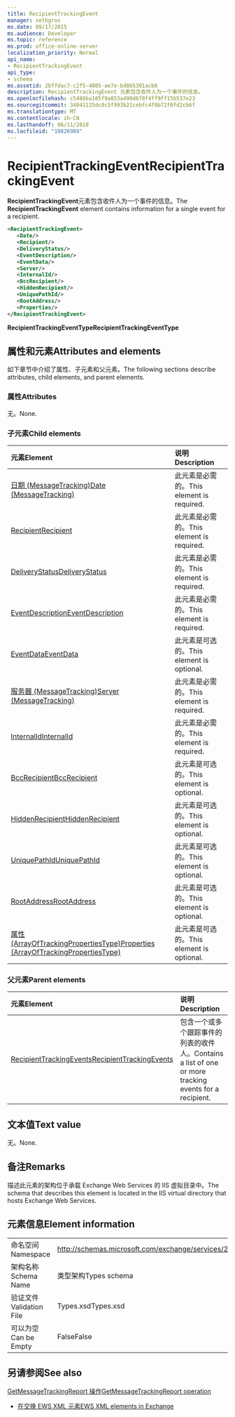 ```yaml
---
title: RecipientTrackingEvent
manager: sethgros
ms.date: 09/17/2015
ms.audience: Developer
ms.topic: reference
ms.prod: office-online-server
localization_priority: Normal
api_name:
- RecipientTrackingEvent
api_type:
- schema
ms.assetid: 2bffdac7-c2f5-4805-ae7e-bd865301acb6
description: RecipientTrackingEvent 元素包含收件人为一个事件的信息。
ms.openlocfilehash: c5488ba105f9a853a490d6f0f4ff9ff15b537e23
ms.sourcegitcommit: 34041125dc8c5f993b21cebfc4f8b72f0fd2cb6f
ms.translationtype: MT
ms.contentlocale: zh-CN
ms.lasthandoff: 06/11/2018
ms.locfileid: "19826989"
---
```

# <a name="recipienttrackingevent"></a><span data-ttu-id="52281-103">RecipientTrackingEvent</span><span class="sxs-lookup"><span data-stu-id="52281-103">RecipientTrackingEvent</span></span>

<span data-ttu-id="52281-104">**RecipientTrackingEvent**元素包含收件人为一个事件的信息。</span><span class="sxs-lookup"><span data-stu-id="52281-104">The **RecipientTrackingEvent** element contains information for a single event for a recipient.</span></span> 
  
```XML
<RecipientTrackingEvent>
   <Date/>
   <Recipient/>
   <DeliveryStatus/>
   <EventDescription/>
   <EventData/>
   <Server/>
   <InternalId/>
   <BccRecipient/>
   <HiddenRecipient/>
   <UniquePathId/>
   <RootAddress/>
   <Properties/>
</RecipientTrackingEvent>
```

 <span data-ttu-id="52281-105">**RecipientTrackingEventType**</span><span class="sxs-lookup"><span data-stu-id="52281-105">**RecipientTrackingEventType**</span></span>
## <a name="attributes-and-elements"></a><span data-ttu-id="52281-106">属性和元素</span><span class="sxs-lookup"><span data-stu-id="52281-106">Attributes and elements</span></span>

<span data-ttu-id="52281-107">如下章节中介绍了属性、子元素和父元素。</span><span class="sxs-lookup"><span data-stu-id="52281-107">The following sections describe attributes, child elements, and parent elements.</span></span>
  
### <a name="attributes"></a><span data-ttu-id="52281-108">属性</span><span class="sxs-lookup"><span data-stu-id="52281-108">Attributes</span></span>

<span data-ttu-id="52281-109">无。</span><span class="sxs-lookup"><span data-stu-id="52281-109">None.</span></span>
  
### <a name="child-elements"></a><span data-ttu-id="52281-110">子元素</span><span class="sxs-lookup"><span data-stu-id="52281-110">Child elements</span></span>

|<span data-ttu-id="52281-111">**元素**</span><span class="sxs-lookup"><span data-stu-id="52281-111">**Element**</span></span>|<span data-ttu-id="52281-112">**说明**</span><span class="sxs-lookup"><span data-stu-id="52281-112">**Description**</span></span>|
|:-----|:-----|
|[<span data-ttu-id="52281-113">日期 (MessageTracking)</span><span class="sxs-lookup"><span data-stu-id="52281-113">Date (MessageTracking)</span></span>](date-messagetracking.md) <br/> |<span data-ttu-id="52281-114">此元素是必需的。</span><span class="sxs-lookup"><span data-stu-id="52281-114">This element is required.</span></span>  <br/> |
|[<span data-ttu-id="52281-115">Recipient</span><span class="sxs-lookup"><span data-stu-id="52281-115">Recipient</span></span>](recipient.md) <br/> |<span data-ttu-id="52281-116">此元素是必需的。</span><span class="sxs-lookup"><span data-stu-id="52281-116">This element is required.</span></span>  <br/> |
|[<span data-ttu-id="52281-117">DeliveryStatus</span><span class="sxs-lookup"><span data-stu-id="52281-117">DeliveryStatus</span></span>](deliverystatus.md) <br/> |<span data-ttu-id="52281-118">此元素是必需的。</span><span class="sxs-lookup"><span data-stu-id="52281-118">This element is required.</span></span>  <br/> |
|[<span data-ttu-id="52281-119">EventDescription</span><span class="sxs-lookup"><span data-stu-id="52281-119">EventDescription</span></span>](eventdescription.md) <br/> |<span data-ttu-id="52281-120">此元素是必需的。</span><span class="sxs-lookup"><span data-stu-id="52281-120">This element is required.</span></span>  <br/> |
|[<span data-ttu-id="52281-121">EventData</span><span class="sxs-lookup"><span data-stu-id="52281-121">EventData</span></span>](eventdata.md) <br/> |<span data-ttu-id="52281-122">此元素是可选的。</span><span class="sxs-lookup"><span data-stu-id="52281-122">This element is optional.</span></span>  <br/> |
|[<span data-ttu-id="52281-123">服务器 (MessageTracking)</span><span class="sxs-lookup"><span data-stu-id="52281-123">Server (MessageTracking)</span></span>](server-messagetracking.md) <br/> |<span data-ttu-id="52281-124">此元素是必需的。</span><span class="sxs-lookup"><span data-stu-id="52281-124">This element is required.</span></span>  <br/> |
|[<span data-ttu-id="52281-125">InternalId</span><span class="sxs-lookup"><span data-stu-id="52281-125">InternalId</span></span>](internalid.md) <br/> |<span data-ttu-id="52281-126">此元素是必需的。</span><span class="sxs-lookup"><span data-stu-id="52281-126">This element is required.</span></span>  <br/> |
|[<span data-ttu-id="52281-127">BccRecipient</span><span class="sxs-lookup"><span data-stu-id="52281-127">BccRecipient</span></span>](bccrecipient.md) <br/> |<span data-ttu-id="52281-128">此元素是可选的。</span><span class="sxs-lookup"><span data-stu-id="52281-128">This element is optional.</span></span>  <br/> |
|[<span data-ttu-id="52281-129">HiddenRecipient</span><span class="sxs-lookup"><span data-stu-id="52281-129">HiddenRecipient</span></span>](hiddenrecipient.md) <br/> |<span data-ttu-id="52281-130">此元素是可选的。</span><span class="sxs-lookup"><span data-stu-id="52281-130">This element is optional.</span></span>  <br/> |
|[<span data-ttu-id="52281-131">UniquePathId</span><span class="sxs-lookup"><span data-stu-id="52281-131">UniquePathId</span></span>](uniquepathid.md) <br/> |<span data-ttu-id="52281-132">此元素是可选的。</span><span class="sxs-lookup"><span data-stu-id="52281-132">This element is optional.</span></span>  <br/> |
|[<span data-ttu-id="52281-133">RootAddress</span><span class="sxs-lookup"><span data-stu-id="52281-133">RootAddress</span></span>](rootaddress.md) <br/> |<span data-ttu-id="52281-134">此元素是可选的。</span><span class="sxs-lookup"><span data-stu-id="52281-134">This element is optional.</span></span>  <br/> |
|[<span data-ttu-id="52281-135">属性 (ArrayOfTrackingPropertiesType)</span><span class="sxs-lookup"><span data-stu-id="52281-135">Properties (ArrayOfTrackingPropertiesType)</span></span>](properties-arrayoftrackingpropertiestype.md) <br/> |<span data-ttu-id="52281-136">此元素是可选的。</span><span class="sxs-lookup"><span data-stu-id="52281-136">This element is optional.</span></span>  <br/> |
   
### <a name="parent-elements"></a><span data-ttu-id="52281-137">父元素</span><span class="sxs-lookup"><span data-stu-id="52281-137">Parent elements</span></span>

|<span data-ttu-id="52281-138">**元素**</span><span class="sxs-lookup"><span data-stu-id="52281-138">**Element**</span></span>|<span data-ttu-id="52281-139">**说明**</span><span class="sxs-lookup"><span data-stu-id="52281-139">**Description**</span></span>|
|:-----|:-----|
|[<span data-ttu-id="52281-140">RecipientTrackingEvents</span><span class="sxs-lookup"><span data-stu-id="52281-140">RecipientTrackingEvents</span></span>](recipienttrackingevents.md) <br/> |<span data-ttu-id="52281-141">包含一个或多个跟踪事件的列表的收件人。</span><span class="sxs-lookup"><span data-stu-id="52281-141">Contains a list of one or more tracking events for a recipient.</span></span>  <br/> |
   
## <a name="text-value"></a><span data-ttu-id="52281-142">文本值</span><span class="sxs-lookup"><span data-stu-id="52281-142">Text value</span></span>

<span data-ttu-id="52281-143">无。</span><span class="sxs-lookup"><span data-stu-id="52281-143">None.</span></span>
  
## <a name="remarks"></a><span data-ttu-id="52281-144">备注</span><span class="sxs-lookup"><span data-stu-id="52281-144">Remarks</span></span>

<span data-ttu-id="52281-145">描述此元素的架构位于承载 Exchange Web Services 的 IIS 虚拟目录中。</span><span class="sxs-lookup"><span data-stu-id="52281-145">The schema that describes this element is located in the IIS virtual directory that hosts Exchange Web Services.</span></span>
  
## <a name="element-information"></a><span data-ttu-id="52281-146">元素信息</span><span class="sxs-lookup"><span data-stu-id="52281-146">Element information</span></span>

|||
|:-----|:-----|
|<span data-ttu-id="52281-147">命名空间</span><span class="sxs-lookup"><span data-stu-id="52281-147">Namespace</span></span>  <br/> |http://schemas.microsoft.com/exchange/services/2006/types  <br/> |
|<span data-ttu-id="52281-148">架构名称</span><span class="sxs-lookup"><span data-stu-id="52281-148">Schema Name</span></span>  <br/> |<span data-ttu-id="52281-149">类型架构</span><span class="sxs-lookup"><span data-stu-id="52281-149">Types schema</span></span>  <br/> |
|<span data-ttu-id="52281-150">验证文件</span><span class="sxs-lookup"><span data-stu-id="52281-150">Validation File</span></span>  <br/> |<span data-ttu-id="52281-151">Types.xsd</span><span class="sxs-lookup"><span data-stu-id="52281-151">Types.xsd</span></span>  <br/> |
|<span data-ttu-id="52281-152">可以为空</span><span class="sxs-lookup"><span data-stu-id="52281-152">Can be Empty</span></span>  <br/> |<span data-ttu-id="52281-153">False</span><span class="sxs-lookup"><span data-stu-id="52281-153">False</span></span>  <br/> |
   
## <a name="see-also"></a><span data-ttu-id="52281-154">另请参阅</span><span class="sxs-lookup"><span data-stu-id="52281-154">See also</span></span>



[<span data-ttu-id="52281-155">GetMessageTrackingReport 操作</span><span class="sxs-lookup"><span data-stu-id="52281-155">GetMessageTrackingReport operation</span></span>](getmessagetrackingreport-operation.md)


- [<span data-ttu-id="52281-156">在交换 EWS XML 元素</span><span class="sxs-lookup"><span data-stu-id="52281-156">EWS XML elements in Exchange</span></span>](ews-xml-elements-in-exchange.md)

